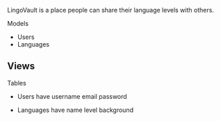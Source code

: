 LingoVault is a place people can share their language levels with others.

Models
- Users
- Languages 

Views
- 

Tables
- Users have 
  username 
  email
  password 

- Languages have 
  name 
  level 
  background